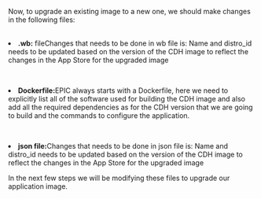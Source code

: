 Now, to upgrade an existing image to a new one, we should make changes in the following files:
<br>
<br><b><li>.wb:</b> fileChanges that needs to be done in wb file is: Name and distro_id needs to be updated based on the version of the CDH image to reflect the changes in the App Store for the upgraded image

<br><b><li>Dockerfile:</b>EPIC always starts with a Dockerfile, here we need to explicitly list all of the software used for building the CDH image and also add all the required dependencies as for the CDH  version that we are going to build and the commands to configure the application.

<br><b><li>json file:</b>Changes that needs to be done in json file is: Name and distro_id needs to be updated based on the version of the CDH image to reflect the changes in the App Store for the upgraded image

In the next few steps we will be modifying these files to upgrade our application image.


